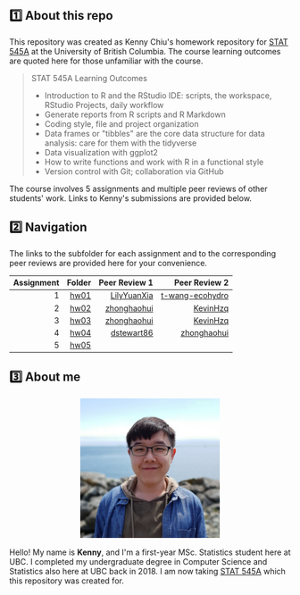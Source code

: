 ## :one: About this repo

This repository was created as Kenny Chiu's homework repository for [STAT 545A](https://stat545.stat.ubc.ca/) at the University of British Columbia. The course learning outcomes are quoted here for those unfamiliar with the course.

> STAT 545A Learning Outcomes
>
> * Introduction to R and the RStudio IDE: scripts, the workspace, RStudio Projects, daily workflow
> * Generate reports from R scripts and R Markdown
> * Coding style, file and project organization
> * Data frames or "tibbles" are the core data structure for data analysis: care for them with the tidyverse
> * Data visualization with ggplot2
> * How to write functions and work with R in a functional style
> * Version control with Git; collaboration via GitHub

The course involves 5 assignments and multiple peer reviews of other students' work. Links to Kenny's submissions are provided below.


## :two: Navigation

The links to the subfolder for each assignment and to the corresponding peer reviews are provided here for your convenience.

| Assignment | Folder | Peer Review 1 | Peer Review 2|
| ---: | ---: | ---: | ---: |
| 1 | [hw01](https://github.com/STAT545-UBC-hw-2019-20/stat545-hw-chiukenny/tree/master/hw01) | [LilyYuanXia](https://github.com/STAT545-UBC-hw-2019-20/stat545-hw-LilyYuanXia/issues/2) | [t-wang-ecohydro](https://github.com/STAT545-UBC-hw-2019-20/stat545-hw-t-wang-ecohydro/issues/1) |
| 2 | [hw02](https://github.com/STAT545-UBC-hw-2019-20/stat545-hw-chiukenny/tree/master/hw02) | [zhonghaohui](https://github.com/STAT545-UBC-hw-2019-20/stat545-hw-zhonghaohui/issues/3) | [KevinHzq](https://github.com/STAT545-UBC-hw-2019-20/stat545-hw-KevinHzq/issues/4) |
| 3 | [hw03](https://github.com/STAT545-UBC-hw-2019-20/stat545-hw-chiukenny/tree/master/hw03) | [zhonghaohui](https://github.com/STAT545-UBC-hw-2019-20/stat545-hw-zhonghaohui/issues/6) | [KevinHzq](https://github.com/STAT545-UBC-hw-2019-20/stat545-hw-KevinHzq/issues/6) |
| 4 | [hw04](https://github.com/STAT545-UBC-hw-2019-20/stat545-hw-chiukenny/tree/master/hw04) | [dstewart86](https://github.com/STAT545-UBC-hw-2019-20/stat545-hw-dstewart86/issues/9) | [zhonghaohui](https://github.com/STAT545-UBC-hw-2019-20/stat545-hw-zhonghaohui/issues/9)
| 5 | [hw05](https://github.com/STAT545-UBC-hw-2019-20/stat545-hw-chiukenny/tree/master/hw05) | | |


## :three: About me

<p align="center">
  <img width="250" height="250" src="./images/kenny.jpg">
</p>

Hello! My name is **Kenny**, and I'm a first-year MSc. Statistics student here at UBC. I completed my undergraduate degree in Computer Science and Statistics also here at UBC back in 2018. I am now taking [STAT 545A](https://stat545.stat.ubc.ca/) which this repository was created for.
